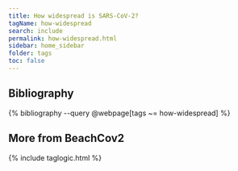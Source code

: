 ```yaml
---
title: How widespread is SARS-CoV-2?
tagName: how-widespread
search: include
permalink: how-widespread.html
sidebar: home_sidebar
folder: tags
toc: false
---
```




## Bibliography

{% bibliography --query @webpage[tags ~= how-widespread] %}

## More from BeachCov2

{% include taglogic.html %}
